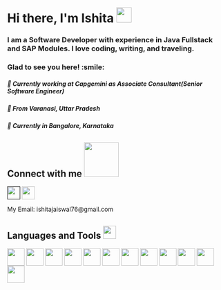 <!--
**error-4-0-4/error-4-0-4** is a ✨ _special_ ✨ repository because its `README.md` (this file) appears on your GitHub profile.

Here are some ideas to get you started:

- 🔭 I’m currently working on ...
- 🌱 I’m currently learning ...
- 👯 I’m looking to collaborate on ...
- 🤔 I’m looking for help with ...
- 💬 Ask me about ...
- 📫 How to reach me: ...
- 😄 Pronouns: ...
- ⚡ Fun fact: ...
-->

<h1 align="left">Hi there, I'm Ishita <img src = "https://raw.githubusercontent.com/MartinHeinz/MartinHeinz/master/wave.gif" width = 35px> </h1>
<h3 align="left"> I am a Software Developer with experience in Java Fullstack and SAP Modules. I love coding, writing, and traveling. </h3>
<h3 align="left"> Glad to see you here! :smile: </h3>



<h5 align="left">🔭 Currently working at Capgemini as Associate Consultant(Senior Software Engineer)</h5>
<h5 align="left">📍 From Varanasi, Uttar Pradesh</h5>
<h5 align="left">📍 Currently in Bangalore, Karnataka</h5>



<div > 
<h2 align='left'> Connect with me <img src='https://raw.githubusercontent.com/ShahriarShafin/ShahriarShafin/main/Assets/handshake.gif' width="80px"> </h2>
<p align='left'>
<a href = ''> <img width = '30px' align= 'center' src="https://raw.githubusercontent.com/rahulbanerjee26/githubAboutMeGenerator/main/icons/linked-in-alt.svg"/></a> 
<a href = 'https://www.instagram.com/ishitajaiswal_/'> <img width = '30px' align= 'center' src="https://raw.githubusercontent.com/rahulbanerjee26/githubAboutMeGenerator/main/icons/instagram.svg"/></a> 
  <p>My Email: ishitajaiswal76@gmail.com</p>
<!-- <a href = 'https://github.com/error-4-0-4'> <img width = '35px' align= 'center' src="https://raw.githubusercontent.com/rahulbanerjee26/githubAboutMeGenerator/main/icons/github.svg"/></a> -->
  


</p>
</div>

<h2 align='left''> Languages and Tools <img src = "https://media2.giphy.com/media/QssGEmpkyEOhBCb7e1/giphy.gif?cid=ecf05e47a0n3gi1bfqntqmob8g9aid1oyj2wr3ds3mg700bl&rid=giphy.gif" width = 30px> </h2>
<p align='left'>
               <img width ='40px' align='center' src ='https://raw.githubusercontent.com/rahulbanerjee26/githubAboutMeGenerator/main/icons/python.svg'>
               <img width ='40px' align='center' src ='https://raw.githubusercontent.com/rahulbanerjee26/githubAboutMeGenerator/main/icons/java.svg'>
               <img width ='40px' align='center' src ='https://raw.githubusercontent.com/rahulbanerjee26/githubAboutMeGenerator/main/icons/mysql.svg'>
  
<img width ='40px' align='center' src ='https://raw.githubusercontent.com/rahulbanerjee26/githubAboutMeGenerator/main/icons/nodejs.svg'>
<img width ='40px' align='center' src ='https://raw.githubusercontent.com/rahulbanerjee26/githubAboutMeGenerator/main/icons/express.svg'>
<img width ='40px' align='center' src ='https://raw.githubusercontent.com/rahulbanerjee26/githubAboutMeGenerator/main/icons/mongodb.svg'>

<img width ='40px' align='center' src ='https://raw.githubusercontent.com/rahulbanerjee26/githubAboutMeGenerator/main/icons/javascript.svg'>                                   
<img width ='40px' align='center' src ='https://raw.githubusercontent.com/rahulbanerjee26/githubAboutMeGenerator/main/icons/html.svg'>  
<img width ='40px' align='center' src ='https://raw.githubusercontent.com/rahulbanerjee26/githubAboutMeGenerator/main/icons/css.svg'> 

<img width ='40px' align='center' src ='https://raw.githubusercontent.com/rahulbanerjee26/githubAboutMeGenerator/main/icons/postman.svg'>
<img width ='40px' align='center' src ='https://raw.githubusercontent.com/rahulbanerjee26/githubAboutMeGenerator/main/icons/git.svg'>
<img width ='40px' align='center' src ='https://raw.githubusercontent.com/rahulbanerjee26/githubAboutMeGenerator/main/icons/github.svg'>

<br>
</p>
<br>


<!-- BLOG-POST-LIST:START 
<img width ='44px' align='center' src ='https://raw.githubusercontent.com/rahulbanerjee26/githubAboutMeGenerator/main/icons/bootstrap.svg'>
<h2 align='left'> My GitHub Stats <img src='https://media1.giphy.com/media/du3J3cXyzhj75IOgvA/giphy.gif?cid=ecf05e47x2g034i9pzwtzzsd3xgg2w9nr94t4tflbbgo3008&rid=giphy.gif' width='30px'> </h2>
<a href="https://github.com/anuraghazra/github-readme-stats">
<img src="https://github-readme-stats.vercel.app/api?username=codermother&count_private=true&show_icons=true&theme=default" />
</a>
<a href="https://github.com/anuraghazra/convoychat">
<img src="https://github-readme-stats.vercel.app/api/top-langs/?username=codermother&theme=default" />
</a>
</div>
-->
<!-- BLOG-POST-LIST:END -->
